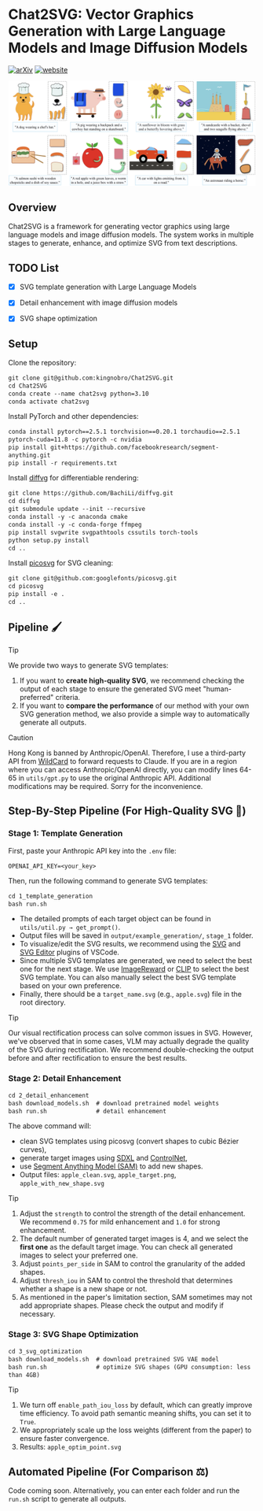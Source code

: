 # Chat2SVG: Vector Graphics Generation with Large Language Models and Image Diffusion Models

[![arXiv](https://img.shields.io/badge/arXiv-2312.16476-b31b1b.svg)](https://arxiv.org/abs/2411.16602)
[![website](https://img.shields.io/badge/Website-Gitpage-4CCD99)](https://chat2svg.github.io/)

![title](./assets/teaser.png)

## Overview

Chat2SVG is a framework for generating vector graphics using large language models and image diffusion models. The system works in multiple stages to generate, enhance, and optimize SVG from text descriptions.


## TODO List
- [x] SVG template generation with Large Language Models
- [x] Detail enhancement with image diffusion models
- [x] SVG shape optimization


## Setup
Clone the repository:
```shell
git clone git@github.com:kingnobro/Chat2SVG.git
cd Chat2SVG
conda create --name chat2svg python=3.10
conda activate chat2svg
```

Install PyTorch and other dependencies:
```shell
conda install pytorch==2.5.1 torchvision==0.20.1 torchaudio==2.5.1  pytorch-cuda=11.8 -c pytorch -c nvidia
pip install git+https://github.com/facebookresearch/segment-anything.git
pip install -r requirements.txt
```

Install [diffvg](https://github.com/BachiLi/diffvg) for differentiable rendering:
```shell
git clone https://github.com/BachiLi/diffvg.git
cd diffvg
git submodule update --init --recursive
conda install -y -c anaconda cmake
conda install -y -c conda-forge ffmpeg
pip install svgwrite svgpathtools cssutils torch-tools
python setup.py install
cd ..
```

Install [picosvg](https://github.com/googlefonts/picosvg) for SVG cleaning:
```shell
git clone git@github.com:googlefonts/picosvg.git
cd picosvg
pip install -e .
cd ..
```

## Pipeline 🖌

> [!TIP]
> We provide two ways to generate SVG templates:
> 1. If you want to **create high-quality SVG**, we recommend checking the output of each stage to ensure the generated SVG meet "human-preferred" criteria.
> 2. If you want to **compare the performance** of our method with your own SVG generation method, we also provide a simple way to automatically generate all outputs.

> [!CAUTION]
> Hong Kong is banned by Anthropic/OpenAI. Therefore, I use a third-party API from [WildCard](https://bewildcard.com/) to forward requests to Claude. If you are in a region where you can access Anthropic/OpenAI directly, you can modify lines 64-65 in `utils/gpt.py` to use the original Anthropic API. Additional modifications may be required. Sorry for the inconvenience.

## Step-By-Step Pipeline (For High-Quality SVG 🎨)

### Stage 1: Template Generation

First, paste your Anthropic API key into the `.env` file:
```shell
OPENAI_API_KEY=<your_key>
```

Then, run the following command to generate SVG templates:
```shell
cd 1_template_generation
bash run.sh
```
- The detailed prompts of each target object can be found in `utils/util.py → get_prompt()`.
- Output files will be saved in `output/example_generation/`, `stage_1` folder.
- To visualize/edit the SVG results, we recommend using the [SVG](https://marketplace.visualstudio.com/items?itemName=jock.svg) and [SVG Editor](https://marketplace.visualstudio.com/items?itemName=henoc.svgeditor) plugins of VSCode.
- Since multiple SVG templates are generated, we need to select the best one for the next stage. We use [ImageReward](https://github.com/THUDM/ImageReward) or [CLIP](https://github.com/openai/CLIP) to select the best SVG template. You can also manually select the best SVG template based on your own preference.
- Finally, there should be a `target_name.svg` (e.g., `apple.svg`) file in the root directory.

> [!TIP]
> Our visual rectification process can solve common issues in SVG. However, we've observed that in some cases, VLM may actually degrade the quality of the SVG during rectification. We recommend double-checking the output before and after rectification to ensure the best results.

### Stage 2: Detail Enhancement

```shell
cd 2_detail_enhancement
bash download_models.sh  # download pretrained model weights
bash run.sh              # detail enhancement
```

The above command will:
- clean SVG templates using picosvg (convert shapes to cubic Bézier curves),
- generate target images using [SDXL](https://civitai.com/models/269232/aam-xl-anime-mix) and [ControlNet](https://huggingface.co/xinsir/controlnet-tile-sdxl-1.0),
- use [Segment Anything Model (SAM)](https://github.com/facebookresearch/segment-anything) to add new shapes.
- Output files: `apple_clean.svg`, `apple_target.png`, `apple_with_new_shape.svg`

> [!TIP]
> 1. Adjust the `strength` to control the strength of the detail enhancement. We recommend `0.75` for mild enhancement and `1.0` for strong enhancement.
> 2. The default number of generated target images is 4, and we select the **first one** as the default target image. You can check all generated images to select your preferred one.
> 3. Adjust `points_per_side` in SAM to control the granularity of the added shapes.
> 4. Adjust `thresh_iou` in SAM to control the threshold that determines whether a shape is a new shape or not.
> 5. As mentioned in the paper's limitation section, SAM sometimes may not add appropriate shapes. Please check the output and modify if necessary.


### Stage 3: SVG Shape Optimization
```shell
cd 3_svg_optimization
bash download_models.sh  # download pretrained SVG VAE model
bash run.sh              # optimize SVG shapes (GPU consumption: less than 4GB)
```

> [!TIP]
> 1. We turn off `enable_path_iou_loss` by default, which can greatly improve time efficiency. To avoid path semantic meaning shifts, you can set it to `True`.
> 2. We appropriately scale up the loss weights (different from the paper) to ensure faster convergence.
> 3. Results: `apple_optim_point.svg`

## Automated Pipeline (For Comparison ⚖️)
Code coming soon. Alternatively, you can enter each folder and run the `run.sh` script to generate all outputs.